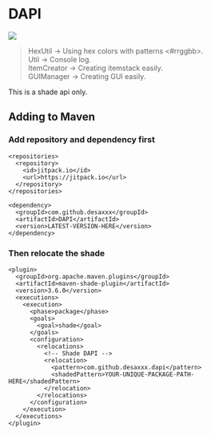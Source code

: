 # DAPI
[![](https://jitpack.io/v/desaxxx/DAPI.svg)](https://jitpack.io/#desaxxx/DAPI)

> HexUtil -> Using hex colors with patterns <#rrggbb>.\
Util -> Console log.\
ItemCreator -> Creating itemstack easily.\
GUIManager -> Creating GUI easily.

This is a shade api only.
## Adding to Maven
### Add repository and dependency first
```
<repositories>
  <repository>
    <id>jitpack.io</id>
    <url>https://jitpack.io</url>
  </repository>
</repositories>

<dependency>
  <groupId>com.github.desaxxx</groupId>
  <artifactId>DAPI</artifactId>
  <version>LATEST-VERSION-HERE</version>
</dependency>
```

### Then relocate the shade
```
<plugin>
  <groupId>org.apache.maven.plugins</groupId>
  <artifactId>maven-shade-plugin</artifactId>
  <version>3.6.0</version>
  <executions>
    <execution>
      <phase>package</phase>
      <goals>
        <goal>shade</goal>
      </goals>
      <configuration>
        <relocations>
          <!-- Shade DAPI -->
          <relocation>
            <pattern>com.github.desaxxx.dapi</pattern>
            <shadedPattern>YOUR-UNIQUE-PACKAGE-PATH-HERE</shadedPattern>
          </relocation>
        </relocations>
      </configuration>
    </execution>
  </executions>
</plugin>
```
